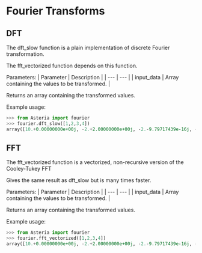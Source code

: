 # Fourier Transforms
## DFT
The dft_slow function is a plain implementation of discrete Fourier transformation. 

The fft_vectorized function depends on this function.

Parameters:
| Parameter | Description |
| --- | --- |
| input_data | Array containing the values to be transformed. |

Returns an array containing the transformed values.

Example usage: 
```python
>>> from Asteria import fourier
>>> fourier.dft_slow([1,2,3,4])
array([10.+0.00000000e+00j, -2.+2.00000000e+00j, -2.-9.79717439e-16j, -2.-2.00000000e+00j])
```

## FFT
The fft_vectorized function is a vectorized, non-recursive version of the Cooley-Tukey FFT

Gives the same result as dft_slow but is many times faster. 

Parameters:
| Parameter | Description |
| --- | --- |
| input_data | Array containing the values to be transformed. |

Returns an array containing the transformed values.

Example usage: 
```python
>>> from Asteria import fourier
>>> fourier.fft_vectorized([1,2,3,4])
array([10.+0.00000000e+00j, -2.+2.00000000e+00j, -2.-9.79717439e-16j, -2.-2.00000000e+00j])
```